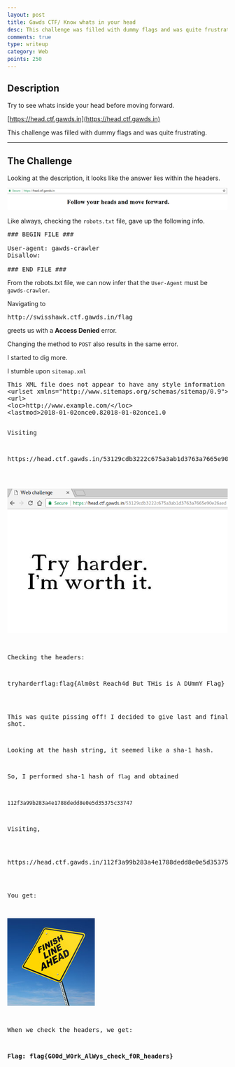 ```yaml
---
layout: post
title: Gawds CTF/ Know whats in your head
desc: This challenge was filled with dummy flags and was quite frustrating. Looking at the description, it looks like the answer lies within the headers.
comments: true 
type: writeup
category: Web
points: 250
---
```


## Description

Try to see whats inside your head before moving forward.

[https://head.ctf.gawds.in](https://head.ctf.gawds.in)

This challenge was filled with dummy flags and was quite frustrating.

* * * 

## The Challenge

Looking at the description, it looks like the answer lies within the headers.

![Challenge](/public/assets/images/startup-knowyourhead.png) 

Like always, checking the `robots.txt` file, gave up the following info.

<pre>
### BEGIN FILE ###

User-agent: gawds-crawler
Disallow:

### END FILE ###
</pre>

From the robots.txt file, we can now infer that the `User-Agent` must be `gawds-crawler`.

Navigating to 
<pre>http://swisshawk.ctf.gawds.in/flag</pre>
 greets us with a <strong>Access Denied</strong> error.

Changing the method to `POST` also results in the same error.

I started to dig more.

I stumble upon `sitemap.xml`
<pre>
This XML file does not appear to have any style information associated with it. The document tree is shown below.
&lt;urlset xmlns="http://www.sitemaps.org/schemas/sitemap/0.9"&gt;
&lt;url&gt;
&lt;loc&gt;http://www.example.com/&lt;/loc&gt;
&lt;lastmod>2018-01-02</lastmod&gt;
&lt;changefreq>once</changefreq&gt;
&lt;priority>0.8</priority&gt;
&lt;/url&gt;
&lt;url&gt;
&lt;loc&gt;
http://www.example.com/53129cdb3222c675a3ab1d3763a7665e90e26aed
&lt;/loc&gt;
&lt;lastmod>2018-01-02</lastmod&gt;
&lt;changefreq>once</changefreq&gt;
&lt;priority>1.0</priority&gt;
&lt;/url&gt;
&lt;/urlset&gt;
</pre>

Visiting
<pre>https://head.ctf.gawds.in/53129cdb3222c675a3ab1d3763a7665e90e26aed</pre>

![Dummy1](/public/assets/images/knowyourhead-dummy1.png)

Checking the headers:

<pre>tryharderflag:flag{Alm0st_Reach4d_But_THis_is_A_DUmmY_Flag}</pre> 

This was quite pissing off! I decided to give last and final shot.


Looking at the hash string, it seemed like a sha-1 hash.

So, I performed sha-1 hash of `flag` and obtained 

`112f3a99b283a4e1788dedd8e0e5d35375c33747`

Visiting,
 <pre>https://head.ctf.gawds.in/112f3a99b283a4e1788dedd8e0e5d35375c33747</pre>

You get:

![Dummy2](/public/assets/images/knowyourhead-dummy2.png)

When we check the headers, we get:

<strong>Flag: flag{G00d_W0rk_AlWys_check_f0R_headers}</strong>
